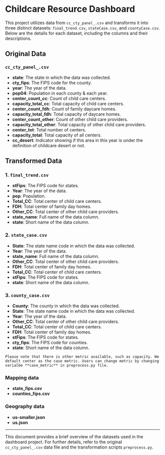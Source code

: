 # Childcare Resource Dashboard

This project utilizes data from `cc_cty_panel_.csv` and transforms it into three distinct datasets: `final_trend.csv`, `stateCase.csv`, and `countyCase.csv`. Below are the details for each dataset, including the columns and their descriptions.

## Original Data

### `cc_cty_panel_.csv`
- **state**: The state in which the data was collected.
- **cty_fips**: The FIPS code for the county.
- **year**: The year of the data.
- **pop04**: Population in each county & each year.
- **center_count_cc**: Count of child care centers.
- **capacity_total_cc**: Total capacity of child care centers.
- **center_count_fdh**: Count of family daycare homes.
- **capacity_total_fdh**: Total capacity of daycare homes.
- **center_count_other**: Count of other child care providers.
- **capacity_total_other**: Total capacity of other child care providers.
- **center_tot**: Total number of centers.
- **capacity_total**: Total capacity of all centers.
- **cc_desert**: Indicator showing if this area in this year is under the definition of childcare desert or not.

## Transformed Data

### 1. `final_trend.csv`
- **stFips**: The FIPS code for states.
- **Year**: The year of the data.
- **pop**: Population.
- **Total_CC**: Total center of child care centers.
- **FDH**: Total center of family day homes.
- **Other_CC**: Total center of other child care providers.
- **state_name**: Full name of the data column.
- **state**: Short name of the data column.

### 2. `state_case.csv`
- **State**: The state name code in which the data was collected.
- **Year**: The year of the data.
- **state_name**: Full name of the data column.
- **Other_CC**: Total center of other child care providers.
- **FDH**: Total center of family day homes.
- **Total_CC**: Total center of child care centers.
- **stFips**: The FIPS code for states.
- **state**: Short name of the data column.

### 3. `county_case.csv`
- **County**: The county in which the data was collected.
- **State**: The state name code in which the data was collected.
- **Year**: The year of the data.
- **Other_CC**: Total center of other child care providers.
- **Total_CC**: Total center of child care centers.
- **FDH**: Total center of family day homes.
- **stFips**: The FIPS code for states.
- **cty_fips**: The FIPS code for counties.
- **state**: Short name of the data column.

`Please note that there is other metric available, such as capacity. We default center as the case metric. Users can change metric by changing varialbe **case_metric** in preprocess.py file.`

### Mapping data
- **state_fips.csv**
- **counties_fips.csv**

### Geography data
- **us-smaller.json**
- **us.json**

---

This document provides a brief overview of the datasets used in the dashboard project. For further details, refer to the original `cc_cty_panel_.csv` data file and the transformation scripts `preprocess.py`.
